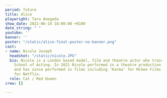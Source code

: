 ```yaml
---
period: future
title: Alice
playwright: Tara Anegada
show_date: 2022-06-14 18:00:00 +0100
date_string: " "
youtube: ''
banner: ''
poster: "/static/alice-final-poster-no-banner.png"
cast:
- name: Nicole Joseph
  headshot: "/static/nicole.JPG"
  bio: Nicole is a London based model, film and theatre actor who trained at Identity
    School of Acting. In 2021 Nicole performed in a theatre production 'The Fort'
    and has since performed in films including 'Karma' for McGee Films and 'Havoc'
    for Netflix.
  role: Cat / Red Queen
crew: []

---
```

